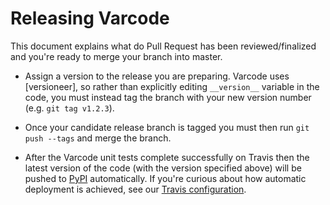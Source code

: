 # Releasing Varcode

This document explains what do Pull Request has been reviewed/finalized and you're
ready to merge your branch into master.

* Assign a version to the release you are preparing. Varcode uses [versioneer], so rather
than explicitly editing `__version__` variable in the code, you must instead tag the branch with your new version number (e.g. `git tag v1.2.3`).

* Once your candidate release branch is tagged you must then run `git push --tags` and merge the branch.

* After the Varcode unit tests complete successfully on Travis then the latest version
of the code (with the version specified above) will be pushed to [PyPI](https://pypi.python.org/pypi) automatically. If you're curious about how automatic deployment is achieved, see our [Travis configuration](https://github.com/hammerlab/varcode/blob/master/.travis.yml#L51).